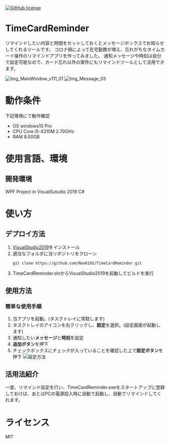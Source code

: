 [![GitHub license](https://img.shields.io/github/license/Nao6165/TimeCardReminder)](https://github.com/Nao6165/TimeCardReminder/blob/master/LICENSE)
# TimeCardReminder
リマインドしたい内容と時間をセットしておくとメッセージボックスでお知らせしてくれるツールです。
コロナ禍によって在宅勤務が増え、忘れがちなタイムカード操作のリマインドアプリを作ってみました。
通知メッセージや時刻は自分で設定可能なので、カード忘れ以外の案件にもリマインドツールとして活用できます。

![Img_MainWindow_v111_01](https://user-images.githubusercontent.com/54632092/90096300-de5c8300-dd6d-11ea-8a9f-7945ea2b6528.PNG)
![Img_Message_03](https://user-images.githubusercontent.com/54632092/90096676-e10ba800-dd6e-11ea-8167-734f9ce09911.png)
# 動作条件
下記環境にて動作確認
- OS
  windows10 Pro
- CPU
  Core i5-4310M 2.70GHz
- RAM
  8.00GB
# 使用言語、環境
## 開発環境
WPF Project in VisualSutudio 2019 C#
# 使い方
## デプロイ方法
1. [VisualStudio2019](https://visualstudio.microsoft.com/ja/downloads/)をインストール
2. 適当なフォルダに当リポジトリをクローン
   ```
   git clone https://github.com/Nao6165/TimeCardReminder.git
   ```
3. TimeCardReminder.slnからVisualStudio2019を起動してビルドを実行
## 使用方法
### 簡単な使用手順
1. 当アプリを起動。(タスクトレイに常駐します)
2. タスクトレイのアイコンを右クリックし、**設定**を選択。(設定画面が起動します)
3. 通知したい**メッセージ**と**時刻**を設定
4. **追加ボタン**を押下
5. チェックボックスにチェックが入っていることを確認した上で**設定ボタン**を押下
![設定方法](https://user-images.githubusercontent.com/54632092/87239912-56721900-c44f-11ea-9121-01503b85c456.gif)
## 活用法紹介
一度、リマインド設定を行い、TimeCardReminder.exeをスタートアップに登録しておけば、あとはPCの電源投入時に自動で起動し、自動でリマインドしてくれます。
# ライセンス
MIT

